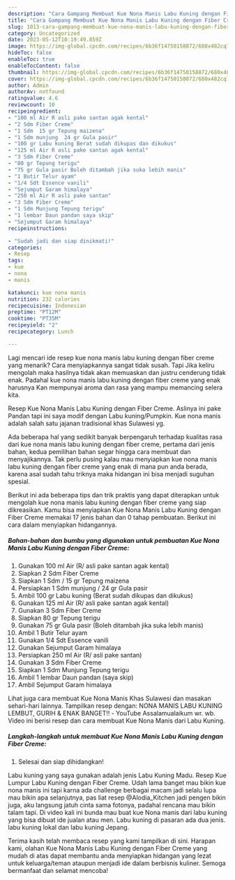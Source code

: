 ```yaml
---
description: "Cara Gampang Membuat Kue Nona Manis Labu Kuning dengan Fiber Creme yang Enak}"
title: "Cara Gampang Membuat Kue Nona Manis Labu Kuning dengan Fiber Creme yang Enak}"
slug: 1013-cara-gampang-membuat-kue-nona-manis-labu-kuning-dengan-fiber-creme-yang-enak
category: Uncategorized
date: 2023-05-12T10:19:49.859Z
image: https://img-global.cpcdn.com/recipes/6b36f14750158872/680x482cq70/kue-nona-manis-labu-kuning-dengan-fiber-creme-foto-resep-utama.jpg
hideToc: false
enableToc: true
enableTocContent: false
thumbnail: https://img-global.cpcdn.com/recipes/6b36f14750158872/680x482cq70/kue-nona-manis-labu-kuning-dengan-fiber-creme-foto-resep-utama.jpg
cover: https://img-global.cpcdn.com/recipes/6b36f14750158872/680x482cq70/kue-nona-manis-labu-kuning-dengan-fiber-creme-foto-resep-utama.jpg
author: Admin
authorAv: notfound
ratingvalue: 4.6
reviewcount: 10
recipeingredient:
- "100 ml Air R asli pake santan agak kental"
- "2 Sdm Fiber Creme"
- "1 Sdm  15 gr Tepung maizena"
- "1 Sdm munjung  24 gr Gula pasir"
- "100 gr Labu kuning Berat sudah dikupas dan dikukus"
- "125 ml Air R asli pake santan agak kental"
- "3 Sdm Fiber Creme"
- "80 gr Tepung terigu"
- "75 gr Gula pasir Boleh ditambah jika suka lebih manis"
- "1 Butir Telur ayam"
- "1/4 Sdt Essence vanili"
- "Sejumput Garam himalaya"
- "250 ml Air R asli pake santan"
- "3 Sdm Fiber Creme"
- "1 Sdm Munjung Tepung terigu"
- "1 lembar Daun pandan saya skip"
- "Sejumput Garam himalaya"
recipeinstructions:

- "Sudah jadi dan siap dinikmati!"
categories:
- Resep
tags:
- kue
- nona
- manis

katakunci: kue nona manis 
nutrition: 232 calories
recipecuisine: Indonesian
preptime: "PT12M"
cooktime: "PT35M"
recipeyield: "2"
recipecategory: Lunch

---
```



Lagi mencari ide resep kue nona manis labu kuning dengan fiber creme yang menarik? Cara menyiapkannya sangat tidak susah. Tapi Jika keliru mengolah maka hasilnya tidak akan memuaskan dan justru cenderung tidak enak. Padahal kue nona manis labu kuning dengan fiber creme yang enak harusnya Kan mempunyai aroma dan rasa yang mampu memancing selera kita.


Resep Kue Nona Manis Labu Kuning dengan Fiber Creme. Aslinya ini pake Pandan tapi ini saya modif dengan Labu kuning/Pumpkin. Kue nona manis adalah salah satu jajanan tradisional khas Sulawesi yg.

Ada beberapa hal yang sedikit banyak berpengaruh terhadap kualitas rasa dari kue nona manis labu kuning dengan fiber creme, pertama dari jenis bahan, kedua pemilihan bahan segar hingga cara membuat dan menyajikannya. Tak perlu pusing kalau mau menyiapkan kue nona manis labu kuning dengan fiber creme yang enak di mana pun anda berada, karena asal sudah tahu triknya maka hidangan ini bisa menjadi suguhan spesial.


Berikut ini ada beberapa tips dan trik praktis yang dapat diterapkan untuk mengolah kue nona manis labu kuning dengan fiber creme yang siap dikreasikan. Kamu bisa menyiapkan Kue Nona Manis Labu Kuning dengan Fiber Creme memakai 17 jenis bahan dan 0 tahap pembuatan. Berikut ini cara dalam menyiapkan hidangannya.

<!--inarticleads1-->

##### Bahan-bahan dan bumbu yang digunakan untuk pembuatan Kue Nona Manis Labu Kuning dengan Fiber Creme:

1. Gunakan 100 ml Air (R/ asli pake santan agak kental)
1. Siapkan 2 Sdm Fiber Creme
1. Siapkan 1 Sdm / 15 gr Tepung maizena
1. Persiapkan 1 Sdm munjung / 24 gr Gula pasir
1. Ambil 100 gr Labu kuning (Berat sudah dikupas dan dikukus)
1. Gunakan 125 ml Air (R/ asli pake santan agak kental)
1. Gunakan 3 Sdm Fiber Creme
1. Siapkan 80 gr Tepung terigu
1. Gunakan 75 gr Gula pasir (Boleh ditambah jika suka lebih manis)
1. Ambil 1 Butir Telur ayam
1. Gunakan 1/4 Sdt Essence vanili
1. Gunakan Sejumput Garam himalaya
1. Persiapkan 250 ml Air (R/ asli pake santan)
1. Gunakan 3 Sdm Fiber Creme
1. Siapkan 1 Sdm Munjung Tepung terigu
1. Ambil 1 lembar Daun pandan (saya skip)
1. Ambil Sejumput Garam himalaya


Lihat juga cara membuat Kue Nona Manis Khas Sulawesi dan masakan sehari-hari lainnya. Tampilkan resep dengan: NONA MANIS LABU KUNING LEMBUT, GURIH &amp; ENAK BANGET‼️ - YouTube Assalamualaikum wr. wb. Video ini berisi resep dan cara membuat Kue Nona Manis dari Labu Kuning. 

<!--inarticleads2-->

##### Langkah-langkah untuk membuat Kue Nona Manis Labu Kuning dengan Fiber Creme:


1. Selesai dan siap dihidangkan!

Labu kuning yang saya gunakan adalah jenis Labu Kuning Madu. Resep Kue Lumpur Labu Kuning dengan Fiber Creme. Udah lama banget mau bikin kue nona manis ini tapi karna ada challenge berbagai macam jadi selalu lupa mau bikin apa selanjutnya, pas liat resep @Alodia_Kitchen jadi pengen bikin juga, aku langsung jatuh cinta sama fotonya, padahal rencana mau bikin talam tapi. Di video kali ini bunda mau buat kue Nona manis dari labu kuning yang bisa dibuat ide jualan atau men. Labu kuning di pasaran ada dua jenis. labu kuning lokal dan labu kuning Jepang. 

Terima kasih telah membaca resep yang kami tampilkan di sini. Harapan kami, olahan Kue Nona Manis Labu Kuning dengan Fiber Creme yang mudah di atas dapat membantu anda menyiapkan hidangan yang lezat untuk keluarga/teman ataupun menjadi ide dalam berbisnis kuliner. Semoga bermanfaat dan selamat mencoba!
